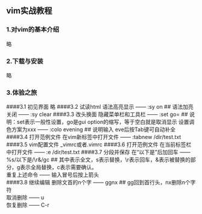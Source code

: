 ## vim实战教程

### 1.对vim的基本介绍
略
### 2.下载与安装
略
### 3.体验之旅
####3.1 初见界面
略
####3.2 试读html
语法高亮显示 —— :sy on      ## 语法加亮关闭 —— :sy clear
####3.3 改头换面
隐藏菜单栏和工具栏 —— :set go=   ## 说明：set表示一般性设置，go是gui option的缩写，等于空白就是取消显示
设置调色方案为xxx  —— :colo evening  ## 说明输入 eve后按Tab键可自动补全
####3.4 打开范例文件
在vim新标签中打开文件 —— :tabnew /dir/test.txt
####3.5 vim配置文件
_vimrc或者.vimrc
####3.6 打开范例文件
在当前标签栏中打开文件 —— :e /dir/test.txt
####3.7 分段并保存
在“以下是”后加回车 —— %s/以下是/\r&/gc  ## 其中表示全文，s表示替换，\r表示回车，&表示被替换的部分，g表示全局替换，c表示需要确认。  
重复上述命令 —— 输入冒号后按上箭头  
####3.8 继续编辑
删除文首的n个字 —— ggnx  ## gg回到首行头，nx删除n个字符  
取消删除 —— u  
恢复删除 —— C-r  



